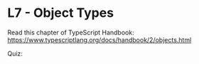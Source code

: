 # L7 - Object Types

Read this chapter of TypeScript Handbook: https://www.typescriptlang.org/docs/handbook/2/objects.html

Quiz:
